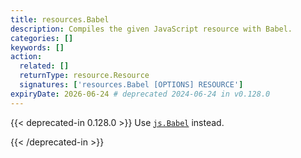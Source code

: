 ```yaml
---
title: resources.Babel
description: Compiles the given JavaScript resource with Babel.
categories: []
keywords: []
action:
  related: []
  returnType: resource.Resource
  signatures: ['resources.Babel [OPTIONS] RESOURCE']
expiryDate: 2026-06-24 # deprecated 2024-06-24 in v0.128.0
---
```


{{< deprecated-in 0.128.0 >}}
Use [`js.Babel`] instead.

[`js.Babel`]: /functions/js/babel/
{{< /deprecated-in >}}
